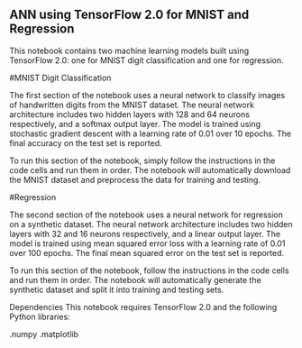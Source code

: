 ## ANN using TensorFlow 2.0 for MNIST and Regression

This notebook contains two machine learning models built using TensorFlow 2.0: one for MNIST digit classification and one for regression.

#MNIST Digit Classification

The first section of the notebook uses a neural network to classify images of handwritten digits from the MNIST dataset. The neural network architecture includes two hidden layers with 128 and 64 neurons respectively, and a softmax output layer. The model is trained using stochastic gradient descent with a learning rate of 0.01 over 10 epochs. The final accuracy on the test set is reported.

To run this section of the notebook, simply follow the instructions in the code cells and run them in order. The notebook will automatically download the MNIST dataset and preprocess the data for training and testing.

#Regression

The second section of the notebook uses a neural network for regression on a synthetic dataset. The neural network architecture includes two hidden layers with 32 and 16 neurons respectively, and a linear output layer. The model is trained using mean squared error loss with a learning rate of 0.01 over 100 epochs. The final mean squared error on the test set is reported.

To run this section of the notebook, follow the instructions in the code cells and run them in order. The notebook will automatically generate the synthetic dataset and split it into training and testing sets.

Dependencies
This notebook requires TensorFlow 2.0 and the following Python libraries:

.numpy
.matplotlib
